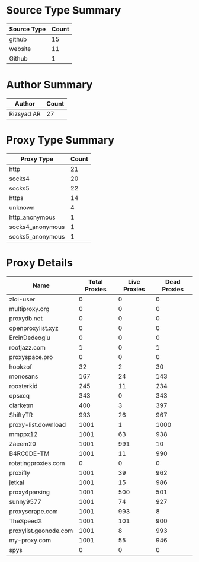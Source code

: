# Source Type Summary

| Source Type | Count |
|-------------|-------|
| github | 15 |
| website | 11 |
| Github | 1 |


# Author Summary

| Author | Count |
|--------|-------|
| Rizsyad AR | 27 |


# Proxy Type Summary

| Proxy Type | Count |
|------------|-------|
| http | 21 |
| socks4 | 20 |
| socks5 | 22 |
| https | 14 |
| unknown | 4 |
| http_anonymous | 1 |
| socks4_anonymous | 1 |
| socks5_anonymous | 1 |


# Proxy Details

| Name | Total Proxies | Live Proxies | Dead Proxies |
|------|---------------|--------------|---------------|
| zloi-user | 0 | 0 | 0 |
| multiproxy.org | 0 | 0 | 0 |
| proxydb.net | 0 | 0 | 0 |
| openproxylist.xyz | 0 | 0 | 0 |
| ErcinDedeoglu | 0 | 0 | 0 |
| rootjazz.com | 1 | 0 | 1 |
| proxyspace.pro | 0 | 0 | 0 |
| hookzof | 32 | 2 | 30 |
| monosans | 167 | 24 | 143 |
| roosterkid | 245 | 11 | 234 |
| opsxcq | 343 | 0 | 343 |
| clarketm | 400 | 3 | 397 |
| ShiftyTR | 993 | 26 | 967 |
| proxy-list.download | 1001 | 1 | 1000 |
| mmppx12 | 1001 | 63 | 938 |
| Zaeem20 | 1001 | 991 | 10 |
| B4RC0DE-TM | 1001 | 11 | 990 |
| rotatingproxies.com | 0 | 0 | 0 |
| proxifly | 1001 | 39 | 962 |
| jetkai | 1001 | 15 | 986 |
| proxy4parsing | 1001 | 500 | 501 |
| sunny9577 | 1001 | 74 | 927 |
| proxyscrape.com | 1001 | 993 | 8 |
| TheSpeedX | 1001 | 101 | 900 |
| proxylist.geonode.com | 1001 | 8 | 993 |
| my-proxy.com | 1001 | 55 | 946 |
| spys | 0 | 0 | 0 |
